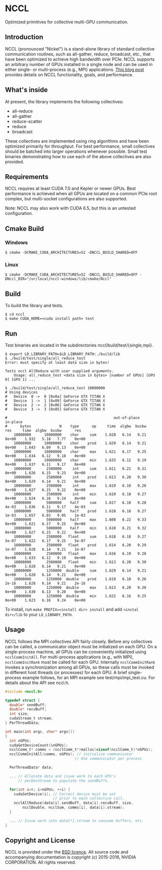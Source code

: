 # NCCL

Optimized primitives for collective multi-GPU communication.

## Introduction

NCCL (pronounced "Nickel") is a stand-alone library of standard collective communication routines, such as all-gather, reduce, broadcast, etc., that have been optimized to achieve high bandwidth over PCIe. NCCL supports an arbitrary number of GPUs installed in a single node and can be used in either single- or multi-process (e.g., MPI) applications.
[This blog post](https://devblogs.nvidia.com/parallelforall/fast-multi-gpu-collectives-nccl/) provides details on NCCL functionality, goals, and performance.

## What's inside

At present, the library implements the following collectives:
- all-reduce
- all-gather
- reduce-scatter
- reduce
- broadcast

These collectives are implemented using ring algorithms and have been optimized primarily for throughput. For best performance, small collectives should be batched into larger operations whenever possible. Small test binaries demonstrating how to use each of the above collectives are also provided.

## Requirements

NCCL requires at least CUDA 7.0 and Kepler or newer GPUs. Best performance is achieved when all GPUs are located on a common PCIe root complex, but multi-socket configurations are also supported.

Note: NCCL may also work with CUDA 6.5, but this is an untested configuration.

## Cmake Build

### Windows
```shell
$ cmake -DCMAKE_CUDA_ARCHITECTURES=52 -DNCCL_BUILD_SHARED=OFF
```

### Linux
```shell
$ cmake -DCMAKE_CUDA_ARCHITECTURES=52 -DNCCL_BUILD_SHARED=OFF -DNccl_DIR="/ur/local/nccl-windows/lib/cmake/Nccl"
```
## Build

To build the library and tests.

```shell
$ cd nccl
$ make CUDA_HOME=<cuda install path> test
```

## Run

Test binaries are located in the subdirectories nccl/build/test/{single,mpi}.

```shell
$ export LD_LIBRARY_PATH=$LD_LIBRARY_PATH:./build/lib
$ ./build/test/single/all_reduce_test
Error: must specify at least data size in bytes!

Tests nccl AllReduce with user supplied arguments.
    Usage: all_reduce_test <data size in bytes> [number of GPUs] [GPU 0] [GPU 1] ...

$ ./build/test/single/all_reduce_test 10000000
# Using devices
#   Device  0 ->  0 [0x0a] GeForce GTX TITAN X
#   Device  1 ->  1 [0x09] GeForce GTX TITAN X
#   Device  2 ->  2 [0x06] GeForce GTX TITAN X
#   Device  3 ->  3 [0x05] GeForce GTX TITAN X

#                                                 out-of-place                    in-place
#      bytes             N    type      op     time  algbw  busbw      res     time  algbw  busbw      res
    10000000      10000000    char     sum    1.628   6.14   9.21    0e+00    1.932   5.18   7.77    0e+00
    10000000      10000000    char    prod    1.629   6.14   9.21    0e+00    1.643   6.09   9.13    0e+00
    10000000      10000000    char     max    1.621   6.17   9.25    0e+00    1.634   6.12   9.18    0e+00
    10000000      10000000    char     min    1.633   6.12   9.19    0e+00    1.637   6.11   9.17    0e+00
    10000000       2500000     int     sum    1.611   6.21   9.31    0e+00    1.626   6.15   9.23    0e+00
    10000000       2500000     int    prod    1.613   6.20   9.30    0e+00    1.629   6.14   9.21    0e+00
    10000000       2500000     int     max    1.619   6.18   9.26    0e+00    1.627   6.15   9.22    0e+00
    10000000       2500000     int     min    1.619   6.18   9.27    0e+00    1.624   6.16   9.24    0e+00
    10000000       5000000    half     sum    1.617   6.18   9.28    4e-03    1.636   6.11   9.17    4e-03
    10000000       5000000    half    prod    1.618   6.18   9.27    1e-03    1.657   6.03   9.05    1e-03
    10000000       5000000    half     max    1.608   6.22   9.33    0e+00    1.621   6.17   9.25    0e+00
    10000000       5000000    half     min    1.610   6.21   9.32    0e+00    1.627   6.15   9.22    0e+00
    10000000       2500000   float     sum    1.618   6.18   9.27    5e-07    1.622   6.17   9.25    5e-07
    10000000       2500000   float    prod    1.614   6.20   9.29    1e-07    1.628   6.14   9.21    1e-07
    10000000       2500000   float     max    1.616   6.19   9.28    0e+00    1.633   6.12   9.19    0e+00
    10000000       2500000   float     min    1.613   6.20   9.30    0e+00    1.628   6.14   9.21    0e+00
    10000000       1250000  double     sum    1.629   6.14   9.21    0e+00    1.628   6.14   9.21    0e+00
    10000000       1250000  double    prod    1.619   6.18   9.26    2e-16    1.628   6.14   9.21    2e-16
    10000000       1250000  double     max    1.613   6.20   9.30    0e+00    1.630   6.13   9.20    0e+00
    10000000       1250000  double     min    1.622   6.16   9.25    0e+00    1.623   6.16   9.24    0e+00
```

To install, run `make PREFIX=<install dir> install` and add `<instal dir>/lib` to your `LD_LIBRARY_PATH`.

## Usage

NCCL follows the MPI collectives API fairly closely. Before any collectives can be called, a communicator object must be initialized on each GPU. On a single-process machine, all GPUs can be conveniently initialized using `ncclCommInitAll`. For multi-process applications (e.g., with MPI), `ncclCommInitRank` must be called for each GPU. Internally `ncclCommInitRank` invokes a synchronization among all GPUs, so these calls must be invoked in different host threads (or processes) for each GPU. A brief single-process example follows, for an MPI example see test/mpi/mpi_test.cu. For details about the API see nccl.h.

```c
#include <nccl.h>

typedef struct {
  double* sendBuff;
  double* recvBuff;
  int size;
  cudaStream_t stream;
} PerThreadData;

int main(int argc, char* argv[])
{
  int nGPUs;
  cudaGetDeviceCount(&nGPUs);
  ncclComm_t* comms = (ncclComm_t*)malloc(sizeof(ncclComm_t)*nGPUs);
  ncclCommInitAll(comms, nGPUs); // initialize communicator
                                // One communicator per process

  PerThreadData* data;

  ... // Allocate data and issue work to each GPU's
      // perDevStream to populate the sendBuffs.

  for(int i=0; i<nGPUs; ++i) {
    cudaSetDevice(i); // Correct device must be set
                      // prior to each collective call.
    ncclAllReduce(data[i].sendBuff, data[i].recvBuff, size,
        ncclDouble, ncclSum, comms[i], data[i].stream);
  }

  ... // Issue work into data[*].stream to consume buffers, etc.
}
```

## Copyright and License

NCCL is provided under the [BSD licence](LICENSE.txt). All source code and
accompanying documentation is copyright (c) 2015-2016, NVIDIA CORPORATION. All
rights reserved.

